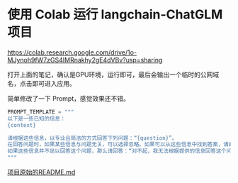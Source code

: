 # 使用 Colab 运行 langchain-ChatGLM 项目

https://colab.research.google.com/drive/1o-MJynoh9fW7zGS4IMRnakhy2gE4dVBv?usp=sharing

打开上面的笔记，确认是GPU环境，运行即可，最后会输出一个临时的公网域名，点击即可进入应用。

简单修改了一下 Prompt，感觉效果还不错。

```python
PROMPT_TEMPLATE = """
以下是一些已知的信息：
{context} 

请根据这些信息，以专业且简洁的方式回答下列问题：“{question}”。
在回答问题时，如果某些信息与问题无关，可以选择忽略。如果可以从这些信息中找到答案，请直接回答。如果无法直接从这些信息中找到答案，但可以基于这些信息进行合理的推断，那么请给出推断，并明确指出这是一种推断。
如果这些信息并不足以回答这个问题，那么请回答：“对不起，我无法根据提供的信息回答这个问题。可能需要更多的相关信息。” 请尽量避免在回答中添加任何基于猜测或创作的内容。所有的回答都应该以中文提供。
"""
```


[项目原始的README.md](./README_raw.md)
